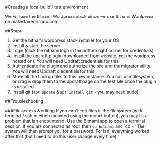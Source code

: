 #Creating a local build / test environment

We will use the Bitnami Wordpress stack since we use Bitnami Wordpress on makerfaireorlando.com

##Steps
1) Get the bitnami wordpress stack installer for your OS
2) Install & start the server
3) Login (click the bitnami logo in the bottom right corner for credentials)
4) Install the updraft plugin (downloaded from website, not the wordpress hosted on). You will need Updraft credentials for this
5) Authenticate the plugin and authorize the site and the migrator utility. You will need Updraft credentials for this
6) Move all the backup files to this new instance. You can use filesystem, or drag & drop them to the updraft page on the test site once the plugin is installed
7) Install git (`apt update` & `apt install git` - you may need sudo)


##Troubleshooting

###File access & editing
If you can't edit files in the filesystem (with terminal / ssh or when mounted using the mount button), you may hit a problem that Ian encountered. 
Use the Bitnami app to open a terminal session. If you are connected as root, then `su bitnami` and `cd ~'
The system will then prompt you for a password. For Ian, everything worked after that (but I need to do this user change every time)



